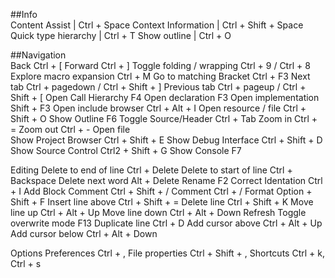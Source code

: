 ##Info	
Content Assist				| Ctrl + Space
Context Information			| Ctrl + Shift + Space
Quick type hierarchy		| Ctrl + T
Show outline				| Ctrl + O
	
	
##Navigation	
Back	Ctrl + [
Forward	Ctrl + ]
Toggle folding / wrapping	Ctrl + 9 / Ctrl + 8
Explore macro expansion	Ctrl + M
Go to matching Bracket	Ctrl + F3
Next tab	Ctrl + pagedown / Ctrl + Shift + ]
Previous tab	Ctrl + pageup / Ctrl + Shift + [
Open Call Hierarchy	F4
Open declaration	F3
Open implementation	Shift + F3
Open include browser	Ctrl + Alt + I
Open resource / file	Ctrl + Shift + O
Show Outline	F6
Toggle Source/Header	Ctrl + Tab
Zoom in	Ctrl + =
Zoom out	Ctrl + -
Open file	
Show Project Browser	Ctrl + Shift + E
Show Debug Interface	Ctrl + Shift + D
Show Source Control	Ctrl2 + Shift + G
Show Console	F7
	
Editing	
Delete to end of line	Ctrl + Delete
Delete to start of line	Ctrl + Backspace
Delete next word	Alt + Delete
Rename	F2
Correct Identation	Ctrl + I
Add Block Comment	Ctrl + Shift + /
Comment	Ctrl + /
Format	Option + Shift + F
Insert line above	Ctrl + Shift + =
Delete line	Ctrl + Shift + K
Move line up	Ctrl + Alt + Up
Move line down	Ctrl + Alt + Down
Refresh	
Toggle overwrite mode	F13
Duplicate line	Ctrl + D
Add cursor above	Ctrl + Alt + Up
Add cursor below	Ctrl + Alt + Down
	
Options	
Preferences	Ctrl + ,
File properties	Ctrl + Shift + ,
Shortcuts	Ctrl + k, Ctrl + s